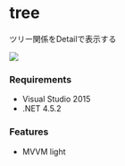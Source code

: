 # tree

ツリー関係をDetailで表示する

![](https://github.com/ikageso/tree/wiki/images/mainWindow.png)


### Requirements
* Visual Studio 2015
* .NET 4.5.2

### Features
* MVVM light
